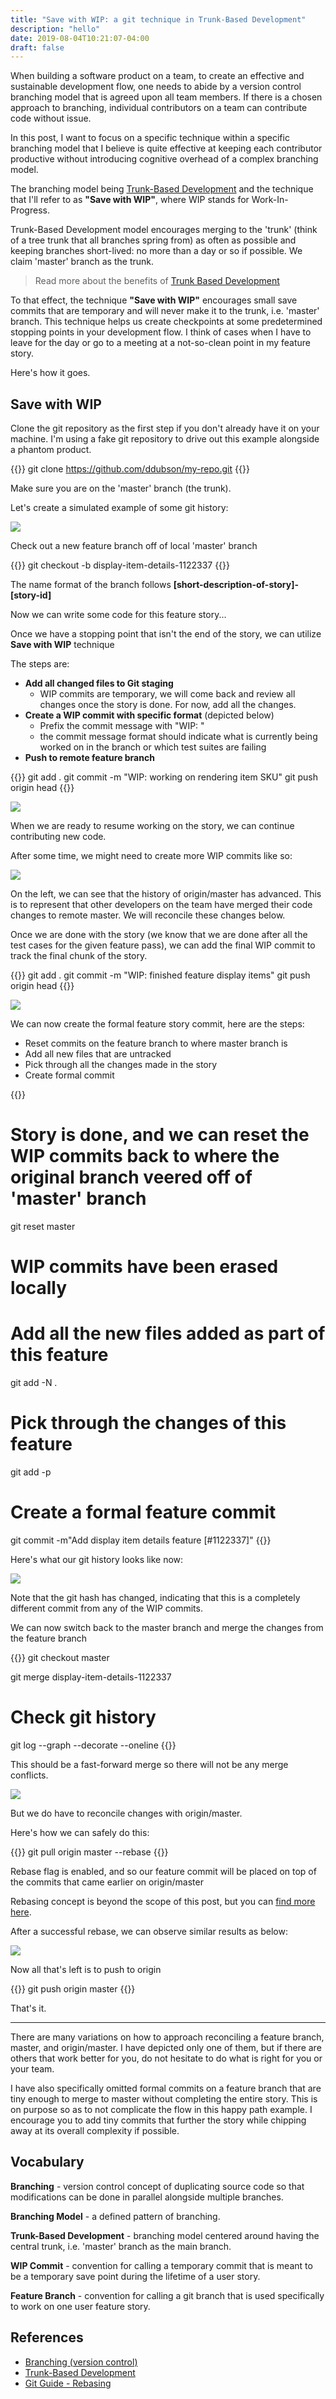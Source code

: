 ```yaml
---
title: "Save with WIP: a git technique in Trunk-Based Development"
description: "hello"
date: 2019-08-04T10:21:07-04:00
draft: false
---
```


When building a software product on a team, to create an effective and sustainable development flow, one needs to abide 
by a version control branching model that is agreed upon all team members. If there is a chosen approach to branching, 
individual contributors on a team can contribute code without issue.

In this post, I want to focus on a specific technique within a specific branching model that I believe is quite 
effective at keeping each contributor productive without introducing cognitive overhead of a complex branching model.

The branching model being [Trunk-Based Development](https://trunkbaseddevelopment.com/) and the technique that I'll 
refer to as **"Save with WIP"**, where WIP stands for Work-In-Progress.

Trunk-Based Development model encourages merging to the 'trunk' (think of a tree trunk that all branches spring from) 
as often as possible and keeping branches short-lived: no more than a day or so if possible. We claim 'master' branch 
as the trunk.

> Read more about the benefits of [Trunk Based Development](https://trunkbaseddevelopment.com/)

To that effect, the technique **"Save with WIP"** encourages small save commits that are temporary and will never make 
it to the trunk, i.e. 'master' branch. This technique helps us create checkpoints at some predetermined stopping points 
in your development flow. I think of cases when I have to leave for the day or go to a meeting at a not-so-clean point 
in my feature story.

Here's how it goes.

## Save with WIP

Clone the git repository as the first step if you don't already have it on your machine. I'm using a fake git 
repository to drive out this example alongside a phantom product.

{{<highlight bash>}}
git clone https://github.com/ddubson/my-repo.git
{{</highlight>}}

Make sure you are on the 'master' branch (the trunk).

Let's create a simulated example of some git history:

![](/images/trunk-dev-wip-commits/git-hist-1.svg)

Check out a new feature branch off of local 'master' branch

{{<highlight bash>}}
git checkout -b display-item-details-1122337
{{</highlight>}}

The name format of the branch follows **[short-description-of-story]-[story-id]**

Now we can write some code for this feature story...

Once we have a stopping point that isn't the end of the story, we can utilize **Save with WIP** technique

The steps are:

- **Add all changed files to Git staging**
    - WIP commits are temporary, we will come back and review all changes once the story is done. For now, add all the changes.
- **Create a WIP commit with specific format** (depicted below)
    - Prefix the commit message with "WIP: "
    - the commit message format should indicate what is currently being worked on in the branch or which test suites are failing
- **Push to remote feature branch**

{{<highlight bash>}}
git add .
git commit -m "WIP: working on rendering item SKU"
git push origin head
{{</highlight>}}

![](/images/trunk-dev-wip-commits/git-hist-2.svg)

When we are ready to resume working on the story, we can continue contributing new code.

After some time, we might need to create more WIP commits like so:

![](/images/trunk-dev-wip-commits/git-hist-3.svg)

On the left, we can see that the history of origin/master has advanced. This is to represent that 
other developers on the team have merged their code changes to remote master. We will reconcile these
changes below.

Once we are done with the story (we know that we are done after all the test cases for the given feature pass),
we can add the final WIP commit to track the final chunk of the story.

{{<highlight bash>}}
git add .
git commit -m "WIP: finished feature display items"
git push origin head
{{</highlight>}}

![](/images/trunk-dev-wip-commits/git-hist-4.svg)

We can now create the formal feature story commit, here are the steps:

- Reset commits on the feature branch to where master branch is
- Add all new files that are untracked
- Pick through all the changes made in the story
- Create formal commit

{{<highlight bash>}}
# Story is done, and we can reset the WIP commits back to where the original branch veered off of 'master' branch
git reset master

# WIP commits have been erased locally
# Add all the new files added as part of this feature
git add -N .

# Pick through the changes of this feature
git add -p

# Create a formal feature commit
git commit -m"Add display item details feature [#1122337]"
{{</highlight>}}

Here's what our git history looks like now:

![](/images/trunk-dev-wip-commits/git-hist-5.svg)

Note that the git hash has changed, indicating that this is a completely different commit from any of the WIP commits.

We can now switch back to the master branch and merge the changes from the feature branch

{{<highlight bash>}}
git checkout master

git merge display-item-details-1122337

# Check git history
git log --graph --decorate --oneline
{{</highlight>}}

This should be a fast-forward merge so there will not be any merge conflicts.

![](/images/trunk-dev-wip-commits/git-hist-6.svg)

But we do have to reconcile changes with origin/master.

Here's how we can safely do this:

{{<highlight bash>}}
git pull origin master --rebase
{{</highlight>}}

Rebase flag is enabled, and so our feature commit will be placed on top of the commits that came earlier on origin/master

Rebasing concept is beyond the scope of this post, but you can [find more here](https://git-scm.com/book/en/v2/Git-Branching-Rebasing).

After a successful rebase, we can observe similar results as below:

![](/images/trunk-dev-wip-commits/git-hist-7.svg)

Now all that's left is to push to origin

{{<highlight bash>}}
git push origin master
{{</highlight>}}

That's it.

---

There are many variations on how to approach reconciling a feature branch, master, and origin/master. I have 
depicted only one of them, but if there are others that work better for you, do not hesitate to do what is right
for you or your team. 

I have also specifically omitted formal commits on a feature branch that are tiny enough to merge to master
without completing the entire story. This is on purpose so as to not complicate the flow in this happy path example.
I encourage you to add tiny commits that further the story while chipping away at its overall complexity if possible.

## Vocabulary

**Branching** - version control concept of duplicating source code so that modifications can be done in parallel alongside multiple branches. 

**Branching Model** - a defined pattern of branching.

**Trunk-Based Development** - branching model centered around having the central trunk, i.e. 'master' branch as the main branch.

**WIP Commit** - convention for calling a temporary commit that is meant to be a temporary save point during the lifetime of a user story.

**Feature Branch** - convention for calling a git branch that is used specifically to work on one user feature story.

## References

- [Branching (version control)](https://en.wikipedia.org/wiki/Branching_(version_control))
- [Trunk-Based Development](https://trunkbaseddevelopment.com/)
- [Git Guide - Rebasing](https://git-scm.com/book/en/v2/Git-Branching-Rebasing)

